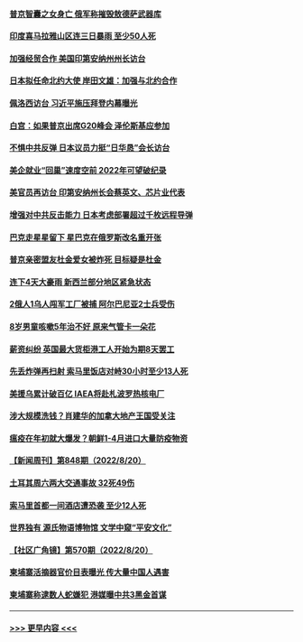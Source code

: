 #### [普京智囊之女身亡 俄军称摧毁敖德萨武器库](../pages/prog202/a103507904.md?t=08220801) 
#### [印度喜马拉雅山区连三日暴雨 至少50人死](../pages/prog202/a103507902.md?t=08220801) 
#### [加强经贸合作 美国印第安纳州州长访台](../pages/prog202/a103507896.md?t=08220801) 
#### [日本拟任命北约大使 岸田文雄：加强与北约合作](../pages/prog202/a103507894.md?t=08220801) 
#### [佩洛西访台 习近平施压拜登内幕曝光](../pages/prog202/a103507875.md?t=08220801) 
#### [白宫：如果普京出席G20峰会 泽伦斯基应参加](../pages/prog202/a103507809.md?t=08220801) 
#### [不惧中共反弹 日本议员力挺“日华恳”会长访台](../pages/prog202/a103507819.md?t=08220801) 
#### [美企就业“回巢”速度空前 2022年可望破纪录](../pages/prog202/a103507765.md?t=08220801) 
#### [美官员再访台 印第安纳州长会蔡英文、芯片业代表](../pages/prog202/a103507747.md?t=08220801) 
#### [增强对中共反击能力 日本考虑部署超过千枚远程导弹](../pages/prog202/a103507709.md?t=08220801) 
#### [巴克走星星留下 星巴克在俄罗斯改名重开张](../pages/prog202/a103507664.md?t=08220801) 
#### [普京亲密盟友杜金爱女被炸死 目标疑是杜金](../pages/prog202/a103507655.md?t=08220801) 
#### [连下4天大豪雨 新西兰部分地区紧急状态](../pages/prog202/a103507646.md?t=08220801) 
#### [2俄人1乌人闯军工厂被捕 阿尔巴尼亚2士兵受伤](../pages/prog202/a103507640.md?t=08220801) 
#### [8岁男童咳嗽5年治不好 原来气管卡一朵花](../pages/prog202/a103507621.md?t=08220801) 
#### [薪资纠纷 英国最大货柜港工人开始为期8天罢工](../pages/prog202/a103507620.md?t=08220801) 
#### [先丢炸弹再扫射 索马里饭店对峙30小时至少13人死](../pages/prog202/a103507570.md?t=08220801) 
#### [美援乌累计破百亿 IAEA将赴札波罗热核电厂](../pages/prog202/a103507560.md?t=08220801) 
#### [涉大规模洗钱？肖建华的加拿大地产王国受关注](../pages/prog202/a103507375.md?t=08220801) 
#### [瘟疫在年初就大爆发？朝鲜1-4月进口大量防疫物资](../pages/prog202/a103507500.md?t=08220801) 
#### [【新闻周刊】第848期（2022/8/20）](../pages/prog202/a103507462.md?t=08220801) 
#### [土耳其周六两大交通事故 32死49伤](../pages/prog202/a103507396.md?t=08220801) 
#### [索马里首都一间酒店遭恐袭 至少12人死](../pages/prog202/a103507398.md?t=08220801) 
#### [世界独有 源氏物语博物馆 文学中窥“平安文化”](../pages/prog202/a103507400.md?t=08220801) 
#### [【社区广角镜】第570期（2022/8/20）](../pages/prog202/a103507335.md?t=08220801) 
#### [柬埔寨活摘器官价目表曝光 传大量中国人遇害](../pages/prog202/a103507324.md?t=08220801) 
#### [柬埔寨称逮数人蛇嫌犯 港媒曝中共3黑金首谋](../pages/prog202/a103507247.md?t=08220801) 

----
#### [ >>> 更早内容 <<< ](../indexes/prog202-earlier.md)

